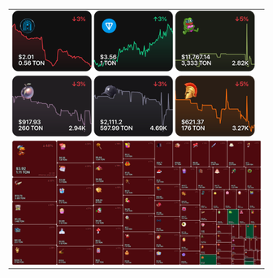 <table>
  <tr>
    <td>
      <img src="./gifts/t/charts/webp/tonnel.webp" width="32%">
      <img src="./gifts/t/charts/webp/ton.webp" width="32%">
      <img src="./gifts/t/charts/webp/plushpepe.webp" width="32%">
    </td>
  </tr>
  <tr>
    <td>
      <img src="./gifts/t/charts/webp/preciouspeach.webp" width="32%">
      <img src="./gifts/t/charts/webp/durovscap.webp" width="32%">
      <img src="./gifts/t/charts/webp/heroichelmet.webp" width="32%">
    </td>
  </tr>
  <tr>
    <td>
      <img src="./gifts/t/heatmaps/change-ton-24h.png" width="100%">
    </td>
  </tr>
</table>
